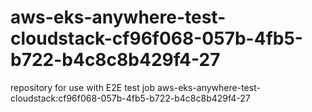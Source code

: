 # aws-eks-anywhere-test-cloudstack-cf96f068-057b-4fb5-b722-b4c8c8b429f4-27
repository for use with E2E test job aws-eks-anywhere-test-cloudstack:cf96f068-057b-4fb5-b722-b4c8c8b429f4-27
